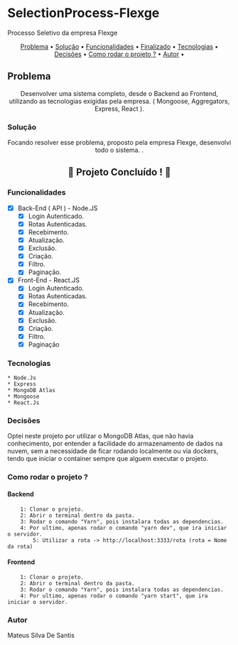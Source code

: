 # SelectionProcess-Flexge
Processo Seletivo da empresa Flexge

<p align="center">
 <a href="#problema">Problema</a> •
 <a href="#solucao">Solução</a> • 
 <a href="#funcionalidades">Funcionalidades</a> •
 <a href="#andamento">Finalizado</a> •
 <a href="#tecnologias">Tecnologias</a> •  
 <a href="#decisoes ">Decisões</a> • 	
 <a href="#rodar ">Como rodar o projeto ?</a> •
 <a href="#autor">Autor</a> •
</p>



## Problema

<p id="problema" align="center"> 
Desenvolver uma sistema completo, desde o Backend ao Frontend, utilizando as tecnologias exigidas pela empresa. ( Mongoose, Aggregators, Express, React
 ).</p>




### Solução

<p id="solucao" align="center">Focando resolver esse problema, proposto pela empresa Flexge, desenvolvi todo o sistema. .</p>



<h2 id="andamento" align="center"> 
	🚧 Projeto Concluído ! 🚀
</h2>




<p id="funcionalidades"></p>
<h3>Funcionalidades</h2>

- [x] Back-End ( API ) - Node.JS
    - [x] Login Autenticado.
    - [x] Rotas Autenticadas.
    - [x] Recebimento.
    - [x] Atualização.
    - [x] Exclusão.
    - [x] Criação.
    - [x] Filtro.
    - [x] Paginação.

- [x] Front-End - React.JS
    - [x] Login Autenticado.
    - [x] Rotas Autenticadas.
    - [x] Recebimento.
    - [x] Atualização.
    - [x] Exclusão.
    - [x] Criação.
    - [x] Filtro.
    - [x] Paginação 

<h3 id="tecnologias"> Tecnologias </h3>
    
    * Node.Js
    * Express
    * MongoDB Atlas
    * Mongoose
    * React.Js

<h3 id="decisoes"> Decisões </h3>
	
<p>
	Optei neste projeto por utilizar o MongoDB Atlas, que não havia conhecimento, por entender a facilidade do armazenamento de dados na nuvem, sem a necessidade de ficar rodando localmente ou via dockers, tendo que iniciar o container sempre que alguem executar o projeto.
	</p>
	

<h3 id="rodar">Como rodar o projeto ?</h3>
	
<h4>Backend</h4>
	
		1: Clonar o projeto.
		2: Abrir o terminal dentro da pasta.
		3: Rodar o comando "Yarn", pois instalara todas as dependencias.
		4: Por ultimo, apenas rodar o comando "yarn dev", que ira iniciar o servidor.
	    	5: Utilizar a rota -> http://localhost:3333/rota (rota = Nome da rota)
		
<h4>Frontend</h4>
	
		1: Clonar o projeto.
		2: Abrir o terminal dentro da pasta.
		3: Rodar o comando "Yarn", pois instalara todas as dependencias.
		4: Por ultimo, apenas rodar o comando "yarn start", que ira iniciar o servidor.

<h3>Autor</h3>
	
<p>Mateus Silva De Santis</p>
